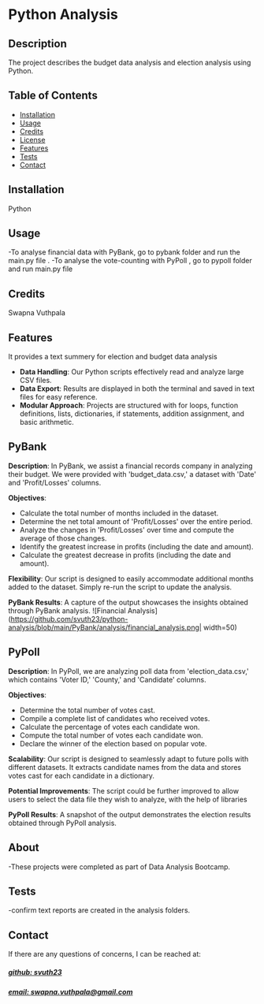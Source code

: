 # Python Analysis

## Description
The project describes the budget data analysis and election analysis using Python.

## Table of Contents
- [Installation](#installation)
- [Usage](#usage)
- [Credits](#credits)
- [License](#license)
- [Features](#features)
- [Tests](#tests)
- [Contact](#contact)

## Installation
Python 

## Usage
 -To analyse financial data with PyBank, go to pybank folder and run the main.py file .
 -To analyse the vote-counting with PyPoll , go to pypoll folder and run main.py file

## Credits
Swapna Vuthpala

## Features
It provides a text summery for election and budget data analysis

- **Data Handling**: Our Python scripts effectively read and analyze large CSV files.
- **Data Export**: Results are displayed in both the terminal and saved in text files for easy reference.
- **Modular Approach**: Projects are structured with for loops, function definitions, lists, dictionaries, if statements, addition assignment, and basic arithmetic.

## PyBank

**Description**: In PyBank, we assist a financial records company in analyzing their budget. We were provided with 'budget_data.csv,' a dataset with 'Date' and 'Profit/Losses' columns.

**Objectives**:
- Calculate the total number of months included in the dataset.
- Determine the net total amount of 'Profit/Losses' over the entire period.
- Analyze the changes in 'Profit/Losses' over time and compute the average of those changes.
- Identify the greatest increase in profits (including the date and amount).
- Calculate the greatest decrease in profits (including the date and amount).

**Flexibility**: Our script is designed to easily accommodate additional months added to the dataset. Simply re-run the script to update the analysis.

**PyBank Results**: A capture of the output showcases the insights obtained through PyBank analysis.
![Financial Analysis](https://github.com/svuth23/python-analysis/blob/main/PyBank/analysis/financial_analysis.png| width=50)

## PyPoll

**Description**: In PyPoll, we are analyzing poll data from 'election_data.csv,' which contains 'Voter ID,' 'County,' and 'Candidate' columns.

**Objectives**:
- Determine the total number of votes cast.
- Compile a complete list of candidates who received votes.
- Calculate the percentage of votes each candidate won.
- Compute the total number of votes each candidate won.
- Declare the winner of the election based on popular vote.

**Scalability**: Our script is designed to seamlessly adapt to future polls with different datasets. It extracts candidate names from the data and stores votes cast for each candidate in a dictionary.

**Potential Improvements**: The script could be further improved to allow users to select the data file they wish to analyze, with the help of libraries 

**PyPoll Results**: A snapshot of the output demonstrates the election results obtained through PyPoll analysis.



## About

-These projects were completed as part of 
Data Analysis Bootcamp.


## Tests

-confirm text reports are created in the analysis folders.

## Contact
If there are any questions of concerns, I can be reached at:
##### [github: svuth23](https://github.com/svuth23)
##### [email: swapna.vuthpala@gmail.com](mailto:swapna.vuthpala@gmail.com)
